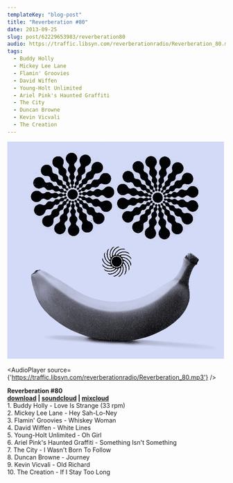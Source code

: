 ```yaml
---
templateKey: "blog-post"
title: "Reverberation #80"
date: 2013-09-25
slug: post/62229653983/reverberation80
audio: https://traffic.libsyn.com/reverberationradio/Reverberation_80.mp3
tags:
  - Buddy Holly
  - Mickey Lee Lane
  - Flamin' Groovies
  - David Wiffen
  - Young-Holt Unlimited
  - Ariel Pink's Haunted Graffiti
  - The City
  - Duncan Browne
  - Kevin Vicvali
  - The Creation
---
```


![Reverberation #80](../images/9f67fa7865c79f86a80564694013ceb7a5bdb83f7bc4892d4cd80d2936e97967.jpg)

<AudioPlayer source={'https://traffic.libsyn.com/reverberationradio/Reverberation_80.mp3'} />

<p><strong>Reverberation #80<br /></strong><strong><a href="https://traffic.libsyn.com/reverberationradio/Reverberation_80.mp3" title="download" target="_blank">download</a> | <a href="http://snd.sc/1b4Mhgc" title="soundcloud" target="_blank">soundcloud</a> | <a href="http://i.mixcloud.com/CDmxMG" title="mixcloud">mixcloud</a><br /></strong>1. Buddy Holly - Love Is Strange (33 rpm)<br />2. Mickey Lee Lane - Hey Sah-Lo-Ney<br />3. Flamin' Groovies - Whiskey Woman<br />4. David Wiffen - White Lines<br />5. Young-Holt Unlimited - Oh Girl<br />6. Ariel Pink's Haunted Graffiti - Something Isn't Something<br />7. The City - I Wasn't Born To Follow<br />8. Duncan Browne - Journey<br />9. Kevin Vicvali - Old Richard<br />10. The Creation - If I Stay Too Long</p>
